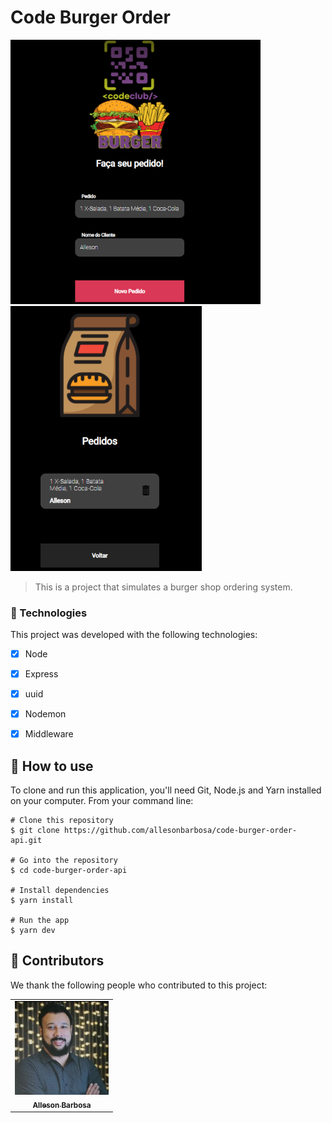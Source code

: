 # Code Burger Order

<img src="./assets/code-burger-interface.PNG" alt="interface-code-burger" width="400px"><img src="./assets/code-burger-interface-2.PNG" alt="interface-code-burger" width="306px">
> This is a project that simulates a burger shop ordering system.

### 🚀 Technologies

This project was developed with the following technologies:

- [x] Node
- [x] Express
- [x] uuid
- [x] Nodemon
- [x] Middleware


## 🚀 How to use


To clone and run this application, you'll need Git, Node.js and Yarn installed on your computer. From your command line:

```
# Clone this repository
$ git clone https://github.com/allesonbarbosa/code-burger-order-api.git

# Go into the repository
$ cd code-burger-order-api

# Install dependencies
$ yarn install

# Run the app
$ yarn dev
```
## 🤝 Contributors

We thank the following people who contributed to this project:

<table>
  <tr>
    <td align="center">
      <a href="https://www.linkedin.com/in/alleson-de-moura-barbosa-193802210/">
        <img src="./assets/foto.jpg" width="150px;" alt="Foto-Alleson-Barbosa"/><br>
        <sub>
          <b>Alleson Barbosa</b>
        </sub>
      </a>
    </td>
  </tr>
</table>